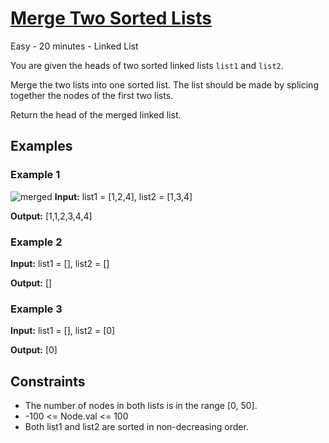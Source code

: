 # [Merge Two Sorted Lists](https://leetcode.com/problems/merge-two-sorted-lists/)

Easy - 20 minutes - Linked List

You are given the heads of two sorted linked lists `list1` and `list2`.

Merge the two lists into one sorted list. The list should be made by splicing
together the nodes of the first two lists.

Return the head of the merged linked list.

## Examples

### Example 1

![merged](https://assets.leetcode.com/uploads/2020/10/03/merge_ex1.jpg)
**Input:** list1 = [1,2,4], list2 = [1,3,4]

**Output:** [1,1,2,3,4,4]

### Example 2

**Input:** list1 = [], list2 = []

**Output:** []

### Example 3

**Input:** list1 = [], list2 = [0]

**Output:** [0]

## Constraints

- The number of nodes in both lists is in the range [0, 50].
- -100 <= Node.val <= 100
- Both list1 and list2 are sorted in non-decreasing order.
